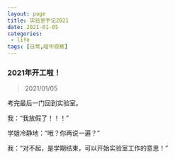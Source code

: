 ```yaml
---
layout: page
title: 实验室手记2021
date: 2021-01-05
categories:
 - life
tags: [日常,暗中观察]
---
```


### 2021年开工啦！
> 2021/01/05

考完最后一门回到实验室。

我：“我放假了！！！”

学姐冷静地：“哦？你再说一遍？”

我：“对不起，是学期结束，可以开始实验室工作的意思！”
